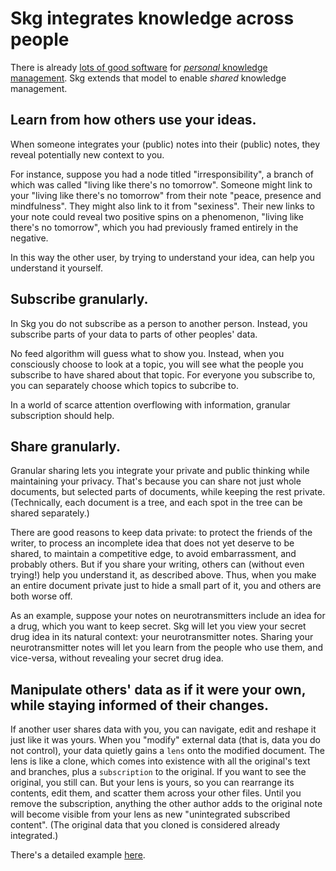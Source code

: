 # Skg integrates knowledge across people
There is already [lots of good software](who-maps-knowledge.md) for [*personal* knowledge management](https://en.wikipedia.org/wiki/Personal_knowledge_management). Skg extends that model to enable *shared* knowledge management.

## Learn from how others use your ideas.
When someone integrates your (public) notes into their (public) notes, they reveal potentially new context to you.

For instance, suppose you had a node titled "irresponsibility", a branch of which was called "living like there's no tomorrow". Someone might link to your "living like there's no tomorrow" from their note "peace, presence and mindfulness". They might also link to it from "sexiness". Their new links to your note could reveal two positive spins on a phenomenon, "living like there's no tomorrow", which you had previously framed entirely in the negative.

In this way the other user, by trying to understand your idea, can help you understand it yourself.

## Subscribe granularly.
In Skg you do not subscribe as a person to another person. Instead, you subscribe parts of your data to parts of other peoples' data.

No feed algorithm will guess what to show you. Instead, when you consciously choose to look at a topic, you will see what the people you subscribe to have shared about that topic. For everyone you subscribe to, you can separately choose which topics to subcribe to.

In a world of scarce attention overflowing with information, granular subscription should help.

## Share granularly.
Granular sharing lets you integrate your private and public thinking while maintaining your privacy. That's because you can share not just whole documents, but selected parts of documents, while keeping the rest private. (Technically, each document is a tree, and each spot in the tree can be shared separately.)

There are good reasons to keep data private: to protect the friends of the writer, to process an incomplete idea that does not yet deserve to be shared, to maintain a competitive edge, to avoid embarrassment, and probably others. But if you share your writing, others can (without even trying!) help you understand it, as described above. Thus, when you make an entire document private just to hide a small part of it, you and others are both worse off.

As an example, suppose your notes on neurotransmitters include an idea for a drug, which you want to keep secret. Skg will let you view your secret drug idea in its natural context: your neurotransmitter notes. Sharing your neurotransmitter notes will let you learn from the people who use them, and vice-versa, without revealing your secret drug idea.

## Manipulate others' data as if it were your own, while staying informed of their changes.
If another user shares data with you, you can navigate, edit and reshape it just like it was yours. When you "modify" external data (that is, data you do not control), your data quietly gains a `lens` onto the modified document. The lens is like a clone, which comes into existence with all the original's text and branches, plus a `subscription` to the original. If you want to see the original, you still can. But your lens is yours, so you can rearrange its contents, edit them, and scatter them across your other files. Until you remove the subscription, anything the other author adds to the original note will become visible from your lens as new "unintegrated subscribed content". (The original data that you cloned is considered already integrated.)

There's a detailed example [here](lenses.md).
